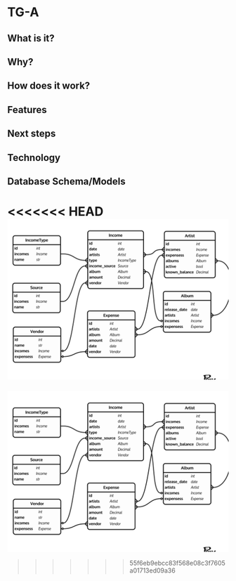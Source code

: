 # TG-A

## What is it?

## Why?

## How does it work?

## Features

 ## Next steps

## Technology

## Database Schema/Models
<<<<<<< HEAD
![](assets/Models.png)
=======
![](assets/Models.png)
>>>>>>> 55f6eb9ebcc83f568e08c3f7605a01713ed09a36
